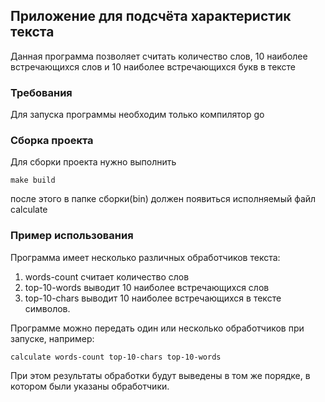 ## Приложение для подсчёта характеристик текста
Данная программа позволяет считать количество слов, 10 наиболее встречающихся слов и 10 наиболее встречающихся букв в тексте

### Требования
Для запуска программы необходим только компилятор go

### Сборка проекта
Для сборки проекта нужно выполнить

```
make build
```
после этого в папке сборки(bin) должен появиться исполняемый файл calculate

### Пример использования
Программа имеет несколько различных обработчиков текста:
1. words-count считает количество слов
2. top-10-words выводит 10 наиболее встречающихся слов
3. top-10-chars выводит 10 наиболее встречающихся в тексте символов.

Программе можно передать один или несколько обработчиков при запуске, например:
```
calculate words-count top-10-chars top-10-words
```

При этом результаты обработки будут выведены в том же порядке, в котором были указаны обработчики.